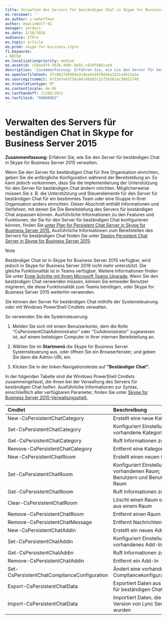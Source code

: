 ```yaml
---
title: Verwalten des Servers für beständigen Chat in Skype for Business Server 2015
ms.reviewer: ''
ms.author: v-mahoffman
author: HowlinWolf-92
manager: serdars
ms.date: 3/28/2016
audience: ITPro
ms.topic: article
ms.prod: skype-for-business-itpro
f1.keywords:
- NOCSH
ms.localizationpriority: medium
ms.assetid: c58ee4f4-563b-4d0c-be91-c62df886caa9
description: 'Zusammenfassung: Erfahren Sie, wie Sie den Server für beständigen Chat in Skype for Business Server 2015 verwalten.'
ms.openlocfilehash: 3fc0027d8984a3c4ea4249f0d44a2d21a4913a3a
ms.sourcegitcommit: 67324fe43f50c8414bb65c52f5b561ac30b52748
ms.translationtype: MT
ms.contentlocale: de-DE
ms.lasthandoff: 11/08/2021
ms.locfileid: "60860002"
---
```

# <a name="manage-persistent-chat-server-in-skype-for-business-server-2015"></a>Verwalten des Servers für beständigen Chat in Skype for Business Server 2015
 
**Zusammenfassung:** Erfahren Sie, wie Sie den Server für beständigen Chat in Skype for Business Server 2015 verwalten.
  
Wenn Sie den Server für beständigen Chat für Ihre Organisation einrichten, geben Sie die anfängliche Konfiguration während der Bereitstellung an. Es kann jedoch vorkommen, dass Sie die Implementierung der Unterstützung für den Server für beständigen Chat ändern möchten. Möglicherweise müssen Sie z. B. die Unterstützung und Steuerelemente für den Server für beständigen Chat für ein bestimmtes Team oder eine Gruppe in Ihrer Organisation anders einrichten. Dieser Abschnitt enthält Informationen und Verfahren, mit denen Sie Die Bereitstellung des Servers für beständigen Chat anpassen können. Ausführliche Informationen zu den Features und Funktionen, die Sie für den Server für beständigen Chat konfigurieren können, finden Sie [unter Plan for Persistent Chat Server in Skype for Business Server 2015.](../../plan-your-deployment/persistent-chat-server/persistent-chat-server.md) Ausführliche Informationen zum Bereitstellen des Servers für beständigen Chat finden Sie unter [Deploy Persistent Chat Server in Skype for Business Server 2015](../../deploy/deploy-persistent-chat-server/deploy-persistent-chat-server.md). 

> [!NOTE]
> Beständiger Chat ist in Skype for Business Server 2015 verfügbar, wird jedoch in Skype for Business Server 2019 nicht mehr unterstützt. Die gleiche Funktionalität ist in Teams verfügbar. Weitere Informationen finden Sie unter [Erste Schritte mit Ihrem Microsoft Teams Upgrade.](/microsoftteams/upgrade-start-here) Wenn Sie den beständigen Chat verwenden müssen, können Sie entweder Benutzer migrieren, die diese Funktionalität zum Teams benötigen, oder Skype for Business Server 2015 weiterhin verwenden. 
  
Sie können den Server für beständigen Chat mithilfe der Systemsteuerung oder mit Windows PowerShell Cmdlets verwalten. 
  
So verwenden Sie die Systemsteuerung:
  
1. Melden Sie sich mit einem Benutzerkonto, dem die Rolle "CsPersistentChatAdministrator" oder "CsAdministrator" zugewiesen ist, auf einem beliebigen Computer in Ihrer internen Bereitstellung an.
    
2. Wählen Sie im **Startmenü** die Skype for Business Server Systemsteuerung aus, oder öffnen Sie ein Browserfenster, und geben Sie dann die Admin-URL ein.
    
3. Klicken Sie in der linken Navigationsleiste auf **"Beständiger Chat".**
    
In der folgenden Tabelle sind die Windows PowerShell Cmdlets zusammengefasst, die Ihnen bei der Verwaltung des Servers für beständigen Chat helfen. Ausführliche Informationen zur Syntax, einschließlich aller verfügbaren Parameter, finden Sie unter [Skype for Business Server 2015-Verwaltungsshell.](../management-shell.md)
  

|**Cmdlet**|**Beschreibung**|
|:-----|:-----|
|New-CsPersistentChatCategory  <br/> |Erstellt eine neue Kategorie  <br/> |
|Set-CsPersistentChatCategory  <br/> |Konfiguriert Einstellungen für eine vorhandene Kategorie  <br/> |
|Get-CsPersistentChatCategory  <br/> |Ruft Informationen zu Kategorien ab  <br/> |
|Remove-CsPersistentChatCategory  <br/> |Entfernt eine Kategorie  <br/> |
|New-CsPersistentChatRoom  <br/> |Erstellt einen neuen Chatroom  <br/> |
|Set-CsPersistentChatRoom  <br/> |Konfiguriert Einstellungen für einen vorhandenen Raum; Zuweisen von Benutzern und Benutzergruppen zum Raum  <br/> |
|Get-CsPersistentChatRoom  <br/> |Ruft Informationen zu Chatrooms ab  <br/> |
|Clear-CsPersistentChatRoom  <br/> |Löscht einen Raum oder Nachrichten aus einem Raum  <br/> |
|Remove-CsPersistentChatRoom  <br/> |Entfernt einen Raum  <br/> |
|Remove-CsPersistentChatMessage  <br/> |Entfernt Nachrichten aus einem Raum  <br/> |
|New-CsPersistentChatAddin  <br/> |Erstellt ein neues Add-In  <br/> |
|Set-CsPersistentChatAddin  <br/> |Konfiguriert Einstellungen für ein vorhandenes Add-In  <br/> |
|Get-CsPersistentChatAddin  <br/> |Ruft Informationen zu Add-Ins ab  <br/> |
|Remove-CsPersistentChatAddin  <br/> |Entfernt ein Add-In  <br/> |
|Set-CsPersistentChatComplianceConfiguration  <br/> |Ändert eine vorhandene Auflistung von Compliancekonfigurationseinstellungen  <br/> |
|Export-CsPersistentChatData  <br/> |Exportiert Daten aus einer Datenbank für beständigen Chat  <br/> |
|Import-CsPersistentChatData  <br/> |Importiert Daten, die aus einer früheren Version von Lync Server exportiert wurden  <br/> |
   

